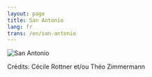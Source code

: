 ```yaml
---
layout: page
title: San Antonio
lang: fr
trans: /en/san-antonio
---
```


![San Antonio](/images/san-antonio.jpg)

Crédits: Cécile Rottner et/ou Théo Zimmermann
